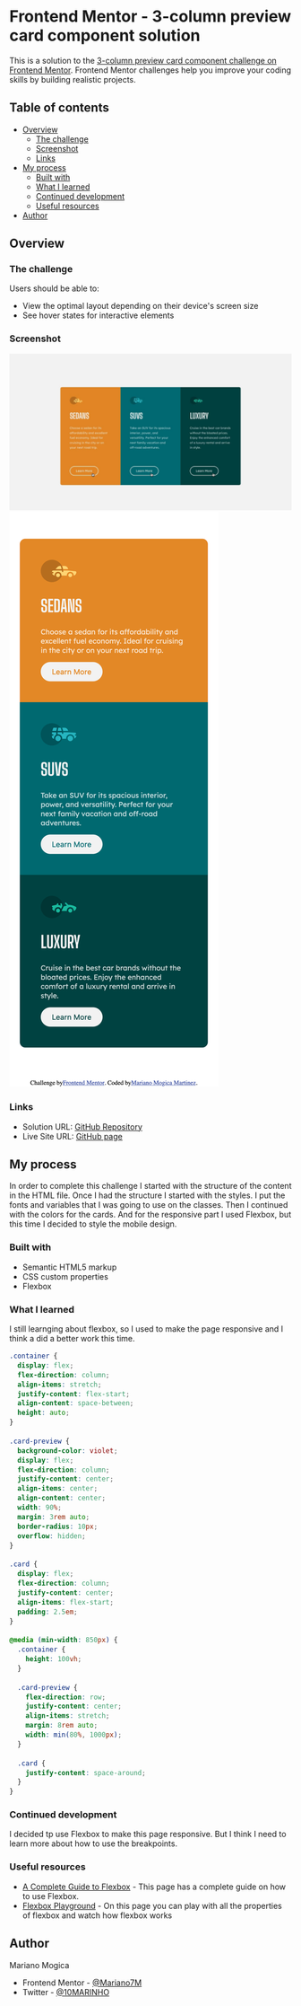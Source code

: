 # Frontend Mentor - 3-column preview card component solution

This is a solution to the [3-column preview card component challenge on Frontend Mentor](https://www.frontendmentor.io/challenges/3column-preview-card-component-pH92eAR2-). Frontend Mentor challenges help you improve your coding skills by building realistic projects. 

## Table of contents

- [Overview](#overview)
  - [The challenge](#the-challenge)
  - [Screenshot](#screenshot)
  - [Links](#links)
- [My process](#my-process)
  - [Built with](#built-with)
  - [What I learned](#what-i-learned)
  - [Continued development](#continued-development)
  - [Useful resources](#useful-resources)
- [Author](#author)


## Overview

### The challenge

Users should be able to:

- View the optimal layout depending on their device's screen size
- See hover states for interactive elements

### Screenshot

![](./screenshots/desktop-screenshot.jpg)
![](./screenshots/mobile-screenshot.png)

### Links

- Solution URL: [GitHub Repository](https://github.com/Mariano7M/3ColumnPreviewCard)
- Live Site URL: [GitHub page](https://mariano7m.github.io/3ColumnPreviewCard/)

## My process

In order to complete this challenge I started with the structure of the content in the HTML file. Once I had the structure I started with the styles. I put the fonts and variables that I was going to use on the classes. Then I continued with the colors for the cards. And for the responsive part I used Flexbox, but this time I decided to style the mobile design.

### Built with

- Semantic HTML5 markup
- CSS custom properties
- Flexbox

### What I learned

I still learnging about flexbox, so I used to make the page responsive and I think a did a better work this time.

```css
.container {
  display: flex;
  flex-direction: column;
  align-items: stretch;
  justify-content: flex-start;
  align-content: space-between;
  height: auto;
}

.card-preview {
  background-color: violet;
  display: flex;
  flex-direction: column;
  justify-content: center;
  align-items: center;
  align-content: center;
  width: 90%;
  margin: 3rem auto;
  border-radius: 10px;
  overflow: hidden;
}

.card {
  display: flex;
  flex-direction: column;
  justify-content: center;
  align-items: flex-start;
  padding: 2.5em;
}

@media (min-width: 850px) {
  .container {
    height: 100vh;
  }

  .card-preview {
    flex-direction: row;
    justify-content: center;
    align-items: stretch;
    margin: 8rem auto;
    width: min(80%, 1000px);
  }

  .card {
    justify-content: space-around;
  }
}


```

### Continued development

I decided tp use Flexbox to make this page responsive. But I think I need to learn more about how to use the breakpoints. 

### Useful resources

- [A Complete Guide to Flexbox](https://css-tricks.com/snippets/css/a-guide-to-flexbox/) - This page has a complete guide on how to use Flexbox.
- [Flexbox Playground](https://flexbox.tech/) - On this page you can play with all the properties of flexbox and watch how flexbox works

## Author

Mariano Mogica

- Frontend Mentor - [@Mariano7M](https://www.frontendmentor.io/profile/Mariano7M)
- Twitter - [@10MARINHO](https://twitter.com/10MARINHO)

